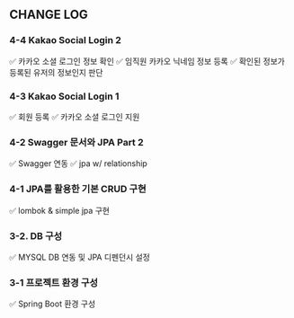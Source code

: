 ## CHANGE LOG

### 4-4 Kakao Social Login 2
✅ 카카오 소셜 로그인 정보 확인
✅ 임직원 카카오 닉네임 정보 등록 
✅ 확인된 정보가 등록된 유저의 정보인지 판단

### 4-3 Kakao Social Login 1
✅ 회원 등록
✅ 카카오 소셜 로그인 지원

### 4-2 Swagger 문서와 JPA Part 2
✅ Swagger 연동
✅ jpa w/ relationship

### 4-1 JPA를 활용한 기본 CRUD 구현
✅ lombok & simple jpa 구현

### 3-2. DB 구성

✅ MYSQL DB 연동 및 JPA 디펜던시 설정

### 3-1 프로젝트 환경 구성

✅ Spring Boot 환경 구성